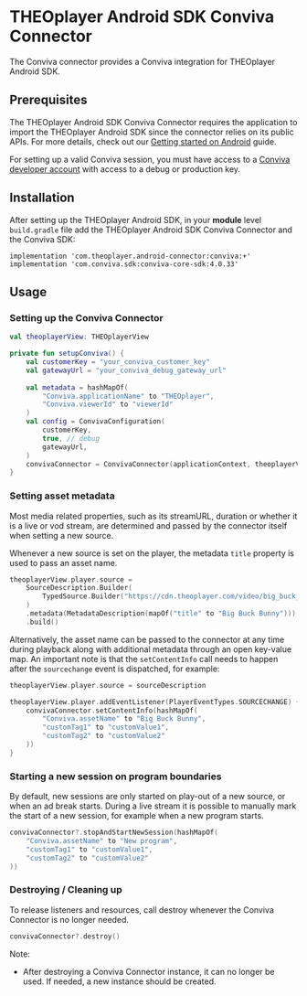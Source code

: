 # THEOplayer Android SDK Conviva Connector

The Conviva connector provides a Conviva integration for THEOplayer Android SDK.

## Prerequisites

The THEOplayer Android SDK Conviva Connector requires the application to import the THEOplayer Android SDK since the connector relies on its public APIs.
For more details, check out our [Getting started on Android](https://www.theoplayer.com/docs/theoplayer/getting-started/sdks/android/getting-started/) guide.

For setting up a valid Conviva session, you must have access to a [Conviva developer account](https://pulse.conviva.com/) with access to a debug or production key.

## Installation
After setting up the THEOplayer Android SDK, in your **module** level `build.gradle` file add the THEOplayer Android SDK Conviva Connector and the Conviva SDK:

```
implementation 'com.theoplayer.android-connector:conviva:+'
implementation 'com.conviva.sdk:conviva-core-sdk:4.0.33'
```

## Usage

### Setting up the Conviva Connector
```kotlin
val theoplayerView: THEOplayerView

private fun setupConviva() {
    val customerKey = "your_conviva_customer_key"
    val gatewayUrl = "your_conviva_debug_gateway_url"
    
    val metadata = hashMapOf(
        "Conviva.applicationName" to "THEOplayer",
        "Conviva.viewerId" to "viewerId"
    )
    val config = ConvivaConfiguration(
        customerKey,
        true, // debug
        gatewayUrl,
    )
    convivaConnector = ConvivaConnector(applicationContext, theoplayerView.player, metadata, config)
}
```

### Setting asset metadata

Most media related properties, such as its streamURL, duration or whether it is a live or vod
stream, are determined and passed by the connector itself when setting a new source.

Whenever a new source is set on the player, the metadata `title` property is used to pass an asset name.

```kotlin
theoplayerView.player.source = 
    SourceDescription.Builder(
        TypedSource.Builder("https://cdn.theoplayer.com/video/big_buck_bunny/big_buck_bunny.m3u8").build()
    )
    .metadata(MetadataDescription(mapOf("title" to "Big Buck Bunny")))
    .build()
```

Alternatively, the asset name can be passed to the connector at any time during playback along with additional metadata
through an open key-value map. An important note is that the `setContentInfo` call needs to happen after the `sourcechange` event is dispatched, for example:

```kotlin
theoplayerView.player.source = sourceDescription

theoplayerView.player.addEventListener(PlayerEventTypes.SOURCECHANGE) {
    convivaConnector.setContentInfo(hashMapOf(
        "Conviva.assetName" to "Big Buck Bunny",
        "customTag1" to "customValue1",
        "customTag2" to "customValue2"
    ))
}

```

### Starting a new session on program boundaries

By default, new sessions are only started on play-out of a new source, or when an ad break starts.
During a live stream it is possible to manually mark the start of a new session, 
for example when a new program starts.

```kotlin
convivaConnector?.stopAndStartNewSession(hashMapOf(
    "Conviva.assetName" to "New program",
    "customTag1" to "customValue1",
    "customTag2" to "customValue2"
))
```

### Destroying / Cleaning up
To release listeners and resources, call destroy whenever the Conviva Connector is no longer needed. 
```kotlin
convivaConnector?.destroy()
```

Note:
* After destroying a Conviva Connector instance, it can no longer be used. If needed, a new instance should be created.
